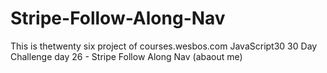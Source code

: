 # Stripe-Follow-Along-Nav
This is thetwenty six project of courses.wesbos.com JavaScript30 30 Day Challenge day 26 - Stripe Follow Along Nav  (abaout me)
